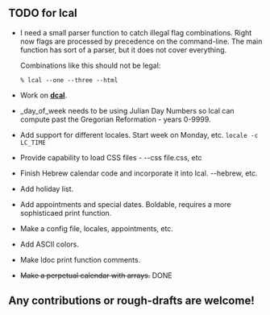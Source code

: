## TODO for lcal

* I need a small parser function to catch illegal flag combinations. Right now flags are processed by precedence on the command-line. The main function has sort of a parser, but it does not cover everything.

  Combinations like this should not be legal:

      % lcal --one --three --html

* Work on **[dcal](https://github.com/ldante86/lcal/tree/master/dev/discordian)**.

* _day_of_week needs to be using Julian Day Numbers so lcal can compute past
  the Gregorian Reformation - years 0-9999.
* Add support for different locales. Start week on Monday, etc. `locale -c LC_TIME`
* Provide capability to load CSS files - --css file.css, etc
* Finish Hebrew calendar code and incorporate it into lcal. --hebrew, etc.
* Add holiday list.
* Add appointments and special dates. Boldable, requires a more sophisticaed print
  function.
* Make a config file, locales, appointments, etc.
* Add ASCII colors.
* Make ldoc print function comments.
* ~~Make a perpetual calendar with arrays.~~ DONE

## Any contributions or rough-drafts are welcome!
